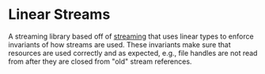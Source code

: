 # Linear Streams

A streaming library based off of [streaming] that uses linear types to enforce
invariants of how streams are used. These invariants make sure that resources
are used correctly and as expected, e.g., file handles are not read from after
they are closed from "old" stream references.

[streaming]: https://github.com/haskell-streaming/streaming
